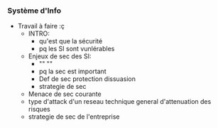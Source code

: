 ### Système d'Info
- Travail à faire :ç
	- INTRO:
		- qu'est que la sécurité
		- pq les SI sont vunlérables 
	- Enjeux de sec des SI:
		-  "" ""
		- pq la sec est important
		- Def de sec protection dissuasion
		- strategie de sec
	- Menace de sec courante
	- type d'attack d'un reseau technique general d'attenuation des risques
	- strategie de sec de l'entreprise
